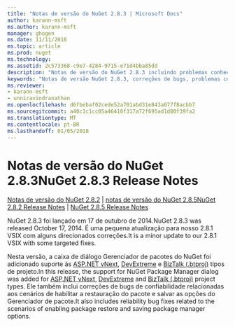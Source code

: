 ```yaml
---
title: "Notas de versão do NuGet 2.8.3 | Microsoft Docs"
author: karann-msft
ms.author: karann-msft
manager: ghogen
ms.date: 11/11/2016
ms.topic: article
ms.prod: nuget
ms.technology: 
ms.assetid: 2c573368-c9e7-4284-9715-e71d4bba85dd
description: "Notas de versão do NuGet 2.8.3 incluindo problemas conhecidos, correções de bug, recursos adicionados e DCRs."
keywords: "Notas de versão NuGet 2.8.3, correções de bugs, problemas conhecidos, adicionaram recursos, DCRs"
ms.reviewer:
- karann-msft
- unniravindranathan
ms.openlocfilehash: d6fbebaf02cede52a701abd31e843a077f8acbb7
ms.sourcegitcommit: a40c1c1cc05a46410f317a72f695ad1d80f39fa2
ms.translationtype: MT
ms.contentlocale: pt-BR
ms.lasthandoff: 01/05/2018
---
```

# <a name="nuget-283-release-notes"></a><span data-ttu-id="c099b-104">Notas de versão do NuGet 2.8.3</span><span class="sxs-lookup"><span data-stu-id="c099b-104">NuGet 2.8.3 Release Notes</span></span>

<span data-ttu-id="c099b-105">[Notas de versão do NuGet 2.8.2](../release-notes/nuget-2.8.2.md) | [notas de versão do NuGet 2.8.5](../release-notes/nuget-2.8.5.md)</span><span class="sxs-lookup"><span data-stu-id="c099b-105">[NuGet 2.8.2 Release Notes](../release-notes/nuget-2.8.2.md) | [NuGet 2.8.5 Release Notes](../release-notes/nuget-2.8.5.md)</span></span>

<span data-ttu-id="c099b-106">NuGet 2.8.3 foi lançado em 17 de outubro de 2014.</span><span class="sxs-lookup"><span data-stu-id="c099b-106">NuGet 2.8.3 was released October 17, 2014.</span></span> <span data-ttu-id="c099b-107">É uma pequena atualização para nosso 2.8.1 VSIX com alguns direcionados correções.</span><span class="sxs-lookup"><span data-stu-id="c099b-107">It is a minor update to our 2.8.1 VSIX with some targeted fixes.</span></span>

<span data-ttu-id="c099b-108">Nesta versão, a caixa de diálogo Gerenciador de pacotes do NuGet foi adicionado suporte às [ASP.NET vNext](http://www.asp.net/vnext), [DevExtreme](http://js.devexpress.com/) e [BizTalk (.btproj)](/biztalk/core/developing-biztalk-server-applications) tipos de projeto.</span><span class="sxs-lookup"><span data-stu-id="c099b-108">In this release, the support for NuGet Package Manager dialog was added for [ASP.NET vNext](http://www.asp.net/vnext), [DevExtreme](http://js.devexpress.com/) and [BizTalk (.btproj)](/biztalk/core/developing-biztalk-server-applications) project types.</span></span> <span data-ttu-id="c099b-109">Ele também inclui correções de bugs de confiabilidade relacionadas aos cenários de habilitar a restauração do pacote e salvar as opções do Gerenciador de pacote.</span><span class="sxs-lookup"><span data-stu-id="c099b-109">It also includes reliability bug fixes related to the scenarios of enabling package restore and saving package manager options.</span></span>
